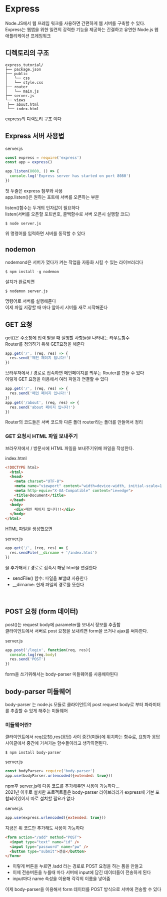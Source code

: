 # Express
Node.JS에서 웹 프레임 워크를 사용하면 간편하게 웹 서버를 구축할 수 있다. <br />
Express는 웹앱을 위한 일련의 강력한 기능을 제공하는 간결하고 유연한 Node.js 웹 애플리케이션 프레임워크
<br />

## 디렉토리의 구조

```
express_tutorial/
├── package.json
├── public
│   └── css
│   └── style.css
├── router
│   └── main.js
├── server.js
└── views
 ├── about.html
 └── index.html
```
express의 디렉토리 구조 이다
<br />

## Express 서버 사용법

server.js
```javascript
const express = require('express')
const app = express()

app.listen(8080, () => {
  console.log('Express server has started on port 8080')
})
```

첫 두줄은 express 첨부와 사용 <br />
app.listen()은 원하는 포트에 서버를 오픈하는 부분 <br />

listen()함수는 두개의 인자값이 필요하다<br />
listen(서버를 오픈할 포트번호, 콜백함수로 서버 오픈시 실행할 코드)<br />

```
$ node server.js
```

위 명령어를 입력하면 서버를 동작할 수 있다
<br />

## nodemon
nodemond은 서버가 껐다가 켜는 작업을 자동화 시킬 수 있는 라이브러리다

```
$ npm install -g nodemon
```

설치가 완료되면 

```
$ nodemon server.js
```

명령어로 서버를 실행해준다 <br />
이제 파일 저장할 때 마다 알아서 서버를 새로 시작해준다
<br />

## GET 요청
get()은 주소창에 입력 받을 때 실행할 사항들을 나타내는 라우트함수 <br />
Router를 정의하기 위해 GET요청을 해준다 <br />

```javascript
app.get('/', (req, res) => { 
  res.send('메인 페이지 입니다!')
})
```

브라우저에서 / 경로로 접속하면 메인페이지를 띄우는 Router를 만들 수 있다 <br />
이렇게 GET 요청을 이용해서 여러 파일과 연결할 수 있다 <br />

```javascript
app.get('/', (req, res) => { 
  res.send('메인 페이지 입니다!')
})
app.get('/about', (req, res) => { 
  res.send('about 페이지 입니다!')
})
```

Router의 코드들은 서버 코드와 다른 폴더 router라는 폴더를 만들어서 정리 <br />
<h3>GET 요청시 HTML 파일 보내주기</h3>
브라우저에서 / 방문시에 HTML 파일을 보내주기위해 파일을 작성한다. <br />

index.html
```HTML
<!DOCTYPE html>
  <html>
  <head>
    <meta charset="UTF-8">
    <meta name="viewport" content="width=device-width, initial-scale=1.0">
    <meta http-equiv="X-UA-Compatible" content="ie=edge">
    <title>Document</title>
  </head>
  <body>
    <div>메인 페이지 입니다!!</div>
  </body>
</html>
```

HTML 파일을 생성했으면

server.js
```javascript
app.get('/', (req, res) => {
  res.sendFile(__dirname + '/index.html')
})
```

을 추가해서 / 경로로 접속시 해당 html을 연결한다

- sendFile() 함수: 파일을 보낼떄 사용한다
- __dirname: 현재 파일의 경로를 뜻한다
<br />

## POST 요청 (form 데이터)
post()는 request body에 parameter를 보내서 정보를 추출함<br />
클라이언트에서 서버로 post 요청을 보내려면 form을 쓰거나 ajax를 써야한다.

server.js
```javascript
app.post('/login', function(req, res){
  console.log(req.body)
  res.send('POST')
})
```

form을 쓰기위해서는 body-parser 미들웨어를 사용해야된다
<br />

## body-parser 미들웨어
body-parser 는 node.js 모듈로 클라이언트의 post request body로 부터 파라미터를 추출할 수 있게 해주는 미들웨어

### 미들웨어란?
클라이언트에서 req(요청),res(응답) 사이 중간(미들)에 위치하는 함수로, 요청과 응답 사이클에서 중간에 거쳐가는 함수들이라고 생각하면된다.

```
$ npm install body-parser
```

server.js
```javascript
const bodyParser= require('body-parser')
app.use(bodyParser.urlencoded({extended: true})) 
```

npm후 server.js에 다음 코드를 추가해주면 사용이 가능하다... <br />
2021년 이후로 설치한 프로젝트들은 body-parser 라이브러리가 express에 기본 포함되어있어서 따로 설치할 필요가 없다<br />

server.js
```javascript
app.use(express.urlencoded({extended: true})) 
```
지금은 위 코드만 추가해도 사용이 가능하다

```HTML
<form action="/add" method="POST">
  <input type="text" name="id" />
  <input type="password" name="pw" />
  <button type="submit">전송</button>
</form>
```

- 이렇게 버튼을 누르면 /add 라는 경로로 POST 요청을 하는 폼을 만들고
- 이제 전송버튼을 누를때 마다 서버에 input에 담긴 데이터들이 전송하게 된다
- input마다 name 속성을 이용해 각각의 이름을 넣어줌

이제 body-parser을 이용해서 form 데이터를 POST 방식으로 서버에 전송할 수 있다